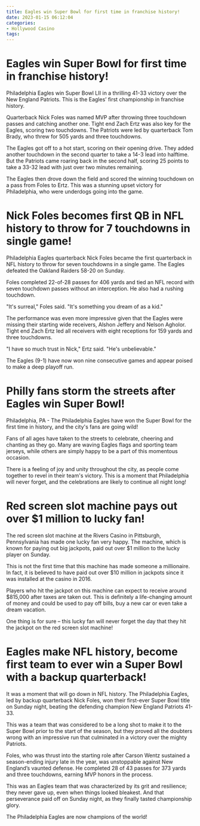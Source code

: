 ```yaml
---
title: Eagles win Super Bowl for first time in franchise history!
date: 2023-01-15 06:12:04
categories:
- Hollywood Casino
tags:
---
```



#  Eagles win Super Bowl for first time in franchise history!

Philadelphia Eagles win Super Bowl LII in a thrilling 41-33 victory over the New England Patriots. This is the Eagles’ first championship in franchise history.

Quarterback Nick Foles was named MVP after throwing three touchdown passes and catching another one. Tight end Zach Ertz was also key for the Eagles, scoring two touchdowns. The Patriots were led by quarterback Tom Brady, who threw for 505 yards and three touchdowns.

The Eagles got off to a hot start, scoring on their opening drive. They added another touchdown in the second quarter to take a 14-3 lead into halftime. But the Patriots came roaring back in the second half, scoring 25 points to take a 33-32 lead with just over two minutes remaining.

The Eagles then drove down the field and scored the winning touchdown on a pass from Foles to Ertz. This was a stunning upset victory for Philadelphia, who were underdogs going into the game.

#  Nick Foles becomes first QB in NFL history to throw for 7 touchdowns in single game!

Philadelphia Eagles quarterback Nick Foles became the first quarterback in NFL history to throw for seven touchdowns in a single game. The Eagles defeated the Oakland Raiders 58-20 on Sunday.

Foles completed 22-of-28 passes for 406 yards and tied an NFL record with seven touchdown passes without an interception. He also had a rushing touchdown.

"It's surreal," Foles said. "It's something you dream of as a kid."

The performance was even more impressive given that the Eagles were missing their starting wide receivers, Alshon Jeffery and Nelson Agholor. Tight end Zach Ertz led all receivers with eight receptions for 159 yards and three touchdowns.

"I have so much trust in Nick," Ertz said. "He's unbelievable."

The Eagles (9-1) have now won nine consecutive games and appear poised to make a deep playoff run.

#  Philly fans storm the streets after Eagles win Super Bowl!

Philadelphia, PA - The Philadelphia Eagles have won the Super Bowl for the first time in history, and the city's fans are going wild!

Fans of all ages have taken to the streets to celebrate, cheering and chanting as they go. Many are waving Eagles flags and sporting team jerseys, while others are simply happy to be a part of this momentous occasion.

There is a feeling of joy and unity throughout the city, as people come together to revel in their team's victory. This is a moment that Philadelphia will never forget, and the celebrations are likely to continue all night long!

#  Red screen slot machine pays out over $1 million to lucky fan!

The red screen slot machine at the Rivers Casino in Pittsburgh, Pennsylvania has made one lucky fan very happy. The machine, which is known for paying out big jackpots, paid out over $1 million to the lucky player on Sunday.

This is not the first time that this machine has made someone a millionaire. In fact, it is believed to have paid out over $10 million in jackpots since it was installed at the casino in 2016.

Players who hit the jackpot on this machine can expect to receive around $815,000 after taxes are taken out. This is definitely a life-changing amount of money and could be used to pay off bills, buy a new car or even take a dream vacation.

One thing is for sure – this lucky fan will never forget the day that they hit the jackpot on the red screen slot machine!

#  Eagles make NFL history, become first team to ever win a Super Bowl with a backup quarterback!

It was a moment that will go down in NFL history. The Philadelphia Eagles, led by backup quarterback Nick Foles, won their first-ever Super Bowl title on Sunday night, beating the defending champion New England Patriots 41-33.

This was a team that was considered to be a long shot to make it to the Super Bowl prior to the start of the season, but they proved all the doubters wrong with an impressive run that culminated in a victory over the mighty Patriots.

Foles, who was thrust into the starting role after Carson Wentz sustained a season-ending injury late in the year, was unstoppable against New England’s vaunted defense. He completed 28 of 43 passes for 373 yards and three touchdowns, earning MVP honors in the process.

This was an Eagles team that was characterized by its grit and resilience; they never gave up, even when things looked bleakest. And that perseverance paid off on Sunday night, as they finally tasted championship glory.

The Philadelphia Eagles are now champions of the world!